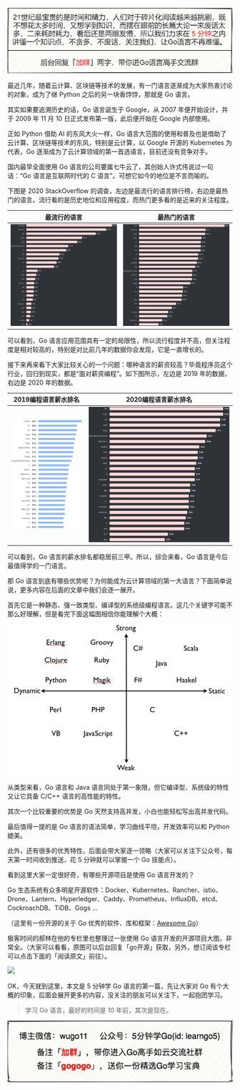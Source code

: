 ![](https://github.com/acloudnet/letsgo/blob/main/doc/images/gotop.png)

最近几年，随着云计算、区块链等技术的发展，有一门语言逐渐成为大家热衷讨论的对象，成为了继 Python 之后的另一块香饽饽，那就是 Go 语言。

其实如果要追溯历史的话，Go 语言诞生于 Google，从 2007 年便开始设计，并于 2009 年 11 月 10 日正式发布第一版，此后便开始在 Google 内部使用。

正如 Python 借助 AI 的东风大火一样，Go 语言大范围的使用和普及也是借助了云计算、区块链等技术的东风，特别是云计算，以 Google 开源的 Kubernetes 为代表，Go 逐渐成为了云计算领域的第一首选语言，目前还没有竞争对手。

国内最早全面使用 Go 语言的公司要属七牛云了，其创始人许式伟说过一句话：“Go 语言是互联网时代的 C 语言”。可想它如今的地位是不言而喻的。

下图是 2020 StackOverflow 的调查，左边是最流行的语言排行榜，右边是最热门的语言。流行看的是历史地位和应用程度，而热门更多看的是近来的关注程度。

|      最流行的语言       |      最热门的语言       |
| :---------------------: | :---------------------: |
| ![](./images/gopop.png) | ![](./images/gotop.png) |



可以看到，Go 语言应用范围具有一定的局限性，所以流行程度并不高，但关注程度是相对较高的，特别是对比前几年的数据你会发现，它是一直增长的。

接下来再来看下大家比较关心的一个问题：哪种语言的薪资较高？毕竟程序员这个行业，回归到现实，都是“面对薪资编程”。如下图所示，左边是 2019 年的数据，右边是 2020 年的数据。

|       2019编程语言薪水排名       |       2020编程语言薪水排名       |
| :------------------------------: | :------------------------------: |
| ![](./images/gosalaries2019.png) | ![](./images/gosalaries2020.png) |



可以看到，Go 语言的薪水排名都稳居前三甲。所以，综合来看，Go 语言是今后最值得学的一门语言。

那 Go 语言到底有哪些优势呢？为何能成为云计算领域的第一大语言？下面简单说说，更多内容在后面的文章中我们会逐一展开。

首先它是一种静态、强一致类型、编译型的系统级编程语言。这几个关键字可能不那么好理解，但是看完下面这幅图相信你能理解个大概：

![](./images/langtype.jpg)

从类型来看，Go 语言和 Java 语言同处于第一象限，但它编译型、系统级的特性又让它具备 C/C++ 语言的高性能的特性。

其次一个比较重要的优势是 Go 天然支持高并发，小白也能轻松写出高并发代码。

最后值得一提的是 Go 语言的语法简单，学习曲线平坦，开发效率可以和 Python 媲美。

此外，还有很多的优秀特性，后面会带大家逐一领略（大家可以关注下公众号，每天第一时间收到推送，花 5 分钟就可以掌握一个 Go 技能点）。

看到这里大家一定很好奇，有哪些开源项目是使用 Go 语言开发的？

Go 生态系统有众多明星开源软件：Docker、Kubernetes、Rancher、istio、Drone、Lantern、Hyperledger、Caddy、Prometheus、InfluxDB、etcd、CockroachDB、TiDB、Gogs ...

（这里有一份开源的关于 Go 优秀的软件、库和框架：[Awesome Go](https://github.com/avelino/awesome-go)）

极客时间的郝林在他的专栏里也整理过一张使用 Go 语言开发的开源项目大图，非常全。（大家可以看看，原图可以后台回复「go开源」获取，另外，想订阅该专栏可以点击下面的「阅读原文」前往）。

![](./images/goproject.png)



OK，今天就到这里，本文是 5 分钟学 Go 语言的第一篇，先让大家对 Go 有个大概的印象，后面会展开更多的内容，没关注的朋友可以关注下，一起抱团学习。

> 学习 Go 语言，最好的时间是 10 年前，其次是现在。

![](https://github.com/acloudnet/letsgo/blob/main/doc/images/gobottomnoma.png)